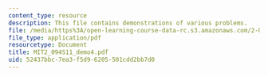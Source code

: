 ```yaml
---
content_type: resource
description: This file contains demonstrations of various problems.
file: /media/https%3A/open-learning-course-data-rc.s3.amazonaws.com/2-094-finite-element-analysis-of-solids-and-fluids-ii-spring-2011/52437bbc7ea3f5d96205501cdd2bb7d0_MIT2_094S11_demo4.pdf
file_type: application/pdf
resourcetype: Document
title: MIT2_094S11_demo4.pdf
uid: 52437bbc-7ea3-f5d9-6205-501cdd2bb7d0
---
```

